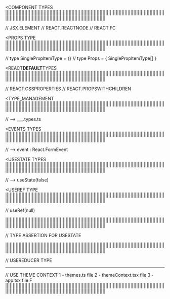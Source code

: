 <COMPONENT TYPES ||||||||||||||||||||||||||||||||||||||||||||||||||||||||||||||||||||||||||||||||||||||||||||||||||||||||||||||||||||||||||||||||||||||||||||||||||||||||||||||||||||||||||||||||

// JSX.ELEMENT
// REACT.REACTNODE
// REACT.FC

<PROPS TYPE ||||||||||||||||||||||||||||||||||||||||||||||||||||||||||||||||||||||||||||||||||||||||||||||||||||||||||||||||||||||||||||||||||||||||||||||||||||||||||||||||||||||||||||||||

// type SinglePropItemType = {}
// type Props = { SinglePropItemType[] }

<REACT**DEFAULT**TYPES ||||||||||||||||||||||||||||||||||||||||||||||||||||||||||||||||||||||||||||||||||||||||||||||||||||||||||||||||||||||||||||||||||||||||||||||||||||||||||||||||||||||||||||||||

// REACT.CSSPROPERTIES
// REACT.PROPSWITHCHILDREN

<TYPE_MANAGEMENT ||||||||||||||||||||||||||||||||||||||||||||||||||||||||||||||||||||||||||||||||||||||||||||||||||||||||||||||||||||||||||||||||||||||||||||||||||||||||||||||||||||||||||||||||

// --> \_\_\_.types.ts

<EVENTS TYPES ||||||||||||||||||||||||||||||||||||||||||||||||||||||||||||||||||||||||||||||||||||||||||||||||||||||||||||||||||||||||||||||||||||||||||||||||||||||||||||||||||||||||||||||||

// --> event : React.FormEvent<HTMLButtonElement>

<USESTATE TYPES ||||||||||||||||||||||||||||||||||||||||||||||||||||||||||||||||||||||||||||||||||||||||||||||||||||||||||||||||||||||||||||||||||||||||||||||||||||||||||||||||||||||||||||||||

// --> useState<boolean>(false)

<USEREF TYPE ||||||||||||||||||||||||||||||||||||||||||||||||||||||||||||||||||||||||||||||||||||||||||||||||||||||||||||||||||||||||||||||||||||||||||||||||||||||||||||||||||||||||||||||||

// useRef<HTMLInputElement>(null)

||||||||||||||||||||||||||||||||||||||||||||||||||||||||||||||||||||||||||||||||||||||||||||||||||||||||||||||||||||||||||||||||||||||||||||||||||||||||||||||||||||||||||||||||

// TYPE ASSERTION FOR USESTATE

||||||||||||||||||||||||||||||||||||||||||||||||||||||||||||||||||||||||||||||||||||||||||||||||||||||||||||||||||||||||||||||||||||||||||||||||||||||||||||||||||||||||||||||||

// USEREDUCER TYPE

---

// USE THEME CONTEXT
1 - themes.ts file
2 - themeContext.tsx file
3 - app.tsx file
F
||||||||||||||||||||||||||||||||||||||||||||||||||||||||||||||||||||||||||||||||||||||||||||||||||||||||||||||||||||||||||||||||||||||||||||||||||||||||||||||||||||||||||||||||
